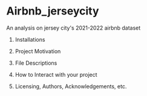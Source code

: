 # Airbnb_jerseycity
An analysis on jersey city's 2021-2022 airbnb dataset 
1. Installations

2. Project Motivation

3. File Descriptions

4. How to Interact with your project

5. Licensing, Authors, Acknowledgements, etc.
